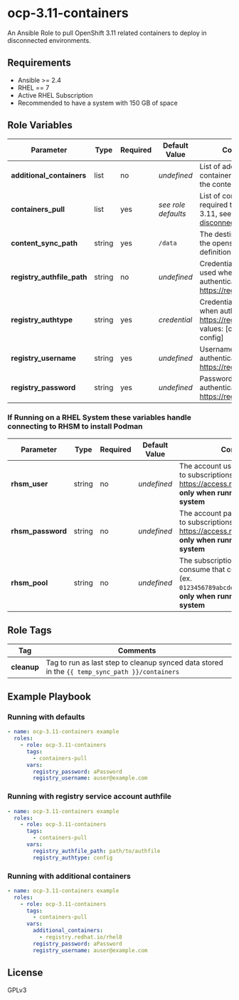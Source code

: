 ocp-3.11-containers
=========

An Ansible Role to pull OpenShift 3.11 related containers to deploy in disconnected environments.

Requirements
------------

- Ansible >= 2.4
- RHEL == 7
- Active RHEL Subscription
- Recommended to have a system with 150 GB of space

Role Variables
--------------

| Parameter | Type | Required | Default Value | Comments |
| --- | --- | --- | --- | --- |
| **additional_containers** | list | no | *undefined* | List of additional containers to pull into the content_sync |
| **containers_pull** | list | yes | *see role defaults* | List of containers required to run OCP 3.11, see [disconnected_install](https://docs.openshift.com/container-platform/3.11/install/disconnected_install.html) |
| **content_sync_path** | string | yes | `/data` | The destination path for the openscap OVAL definitions |
| **registry_authfile_path** | string | no | *undefined* | Credential authfile path used when authenticating to https://registry.redhat.io |
| **registry_authtype** | string | yes | *credential* | Credential type used when authenticating to https://registry.redhat.io, values: [credential, config] |
| **registry_username** | string | yes | *undefined* | Username to use when authenticating to https://registry.redhat.io |
| **registry_password** | string | yes | *undefined* | Password to use when authenticating to https://registry.redhat.io |

### If Running on a RHEL System these variables handle connecting to RHSM to install Podman
| Parameter | Type | Required | Default Value | Comments |
| --- | --- | --- | --- | --- |
| **rhsm_user** | string | no | *undefined* | The account username with access to subscriptions on https://access.redhat.com, **required only when running from a RHEL system** |
| **rhsm_password** | string | no | *undefined* | The account password with access to subscriptions on https://access.redhat.com, **required only when running from a RHEL system** |
| **rhsm_pool** | string | no | *undefined* | The subscription pool IDs to consume that contain OCP 3.11. (ex. `0123456789abcdef0123456789abcdef`), **only when running from a RHEL system** |

Role Tags
---------
| Tag | Comments |
| --- | --- |
| **cleanup** | Tag to run as last step to cleanup synced data stored in the `{{ temp_sync_path }}/containers` |

Example Playbook
----------------

### Running with defaults
```yaml
- name: ocp-3.11-containers example
  roles:
    - role: ocp-3.11-containers
      tags:
        - containers-pull
      vars:
        registry_password: aPassword
        registry_username: auser@example.com
```

### Running with registry service account authfile
```yaml
- name: ocp-3.11-containers example
  roles:
    - role: ocp-3.11-containers
      tags:
        - containers-pull
      vars:
        registry_authfile_path: path/to/authfile
        registry_authtype: config
```

### Running with additional containers
```yaml
- name: ocp-3.11-containers example
  roles:
    - role: ocp-3.11-containers
      tags:
        - containers-pull
      vars:
        additional_containers:
          - registry.redhat.io/rhel8
        registry_password: aPassword
        registry_username: auser@example.com
```

License
-------

GPLv3
